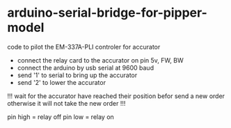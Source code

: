# arduino-serial-bridge-for-pipper-model

code to pilot the EM-337A-PLI controler for accurator

- connect the relay card to the accurator on pin 5v, FW, BW
- connect the arduino by usb serial at 9600 baud
- send '1' to serial to bring up the accurator
- send '2' to lower the accurator 

!!! wait for the accurator have reached their position befor 
send a new order otherwise it will not take the new order !!!

pin high = relay off
pin low = relay on
